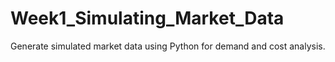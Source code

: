 # Week1_Simulating_Market_Data
Generate simulated market data using Python for demand and cost analysis.
